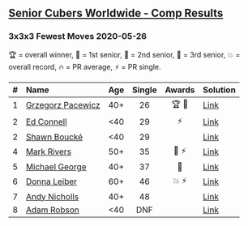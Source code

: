 <style>table {white-space: nowrap;}</style>

## [Senior Cubers Worldwide - Comp Results](/scw-comp/results/)
### 3x3x3 Fewest Moves 2020-05-26

🏆 = overall winner, 🥇 = 1st senior, 🥈 = 2nd senior, 🥉 = 3rd senior, 💥 = overall record, 🔥 = PR average, ⚡ = PR single.

| # | Name | Age | Single | Awards | Solution |
| :--: | :-- | :--: | :--: | :--: | :-- |
| 1 | [Grzegorz Pacewicz](../../persons/grzegorz_pacewicz/333fm.md) | 40+ | 26 | 🏆 🥇 | [Link](https://www.facebook.com/events/2622968941252005/permalink/2623152611233638/) |
| 2 | [Ed Connell](../../persons/ed_connell/333fm.md) | <40 | 29 | ⚡ | [Link](https://www.facebook.com/events/2622968941252005/permalink/2625580534324179/) |
| 2 | [Shawn Boucké](../../persons/shawn_boucke/333fm.md) | <40 | 29 |  | [Link](https://www.facebook.com/events/2622968941252005/permalink/2623283234553909/) |
| 4 | [Mark Rivers](../../persons/mark_rivers/333fm.md) | 50+ | 35 | 🥈 ⚡ | [Link](https://www.facebook.com/events/2622968941252005/permalink/2628004390748460/) |
| 5 | [Michael George](../../persons/michael_george/333fm.md) | 40+ | 37 | 🥉 | [Link](https://www.facebook.com/events/2622968941252005/permalink/2626255534256679/) |
| 6 | [Donna Leiber](../../persons/donna_leiber/333fm.md) | 60+ | 46 | 💥 ⚡ | [Link](https://www.facebook.com/events/2622968941252005/permalink/2623457794536453/) |
| 7 | [Andy Nicholls](../../persons/andy_nicholls/333fm.md) | 40+ | 48 |  | [Link](https://www.facebook.com/events/2622968941252005/permalink/2623689781179921/) |
| 8 | [Adam Robson](../../persons/adam_robson/333fm.md) | <40 | DNF |  | [Link](https://www.facebook.com/events/2622968941252005/permalink/2624514677764098/) |

<!-- Global site tag (gtag.js) - Google Analytics -->
<script async src="https://www.googletagmanager.com/gtag/js?id=UA-86348435-3"></script>
<script>window.dataLayer = window.dataLayer || []; function gtag() {dataLayer.push(arguments);} gtag('js', new Date()); gtag('config', 'UA-86348435-3');</script>
